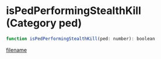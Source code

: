 # isPedPerformingStealthKill (Category ped)

```js
function isPedPerformingStealthKill(ped: number): boolean
```

[filename](isPedPerformingStealthKill_m.md ':include')